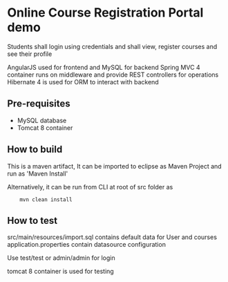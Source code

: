 # Online Course Registration Portal demo

Students shall login using credentials and shall view, register courses and see their profile

AngularJS used for frontend and MySQL for backend
Spring MVC 4 container runs on middleware and provide REST controllers for operations
Hibernate 4 is used for ORM to interact with backend

Pre-requisites
---------------

- MySQL database
- Tomcat 8 container 


How to build 
---------------

This is a maven artifact, It can be imported to eclipse as Maven Project and run as 'Maven Install' 
	
Alternatively, it can be run from CLI at root of src folder as 
	
```
	mvn clean install
```

How to test
---------------

src/main/resources/import.sql contains default data for User and courses
application.properties contain datasource configuration

Use test/test or admin/admin for login

tomcat 8 container is used for testing
	

